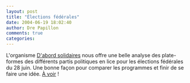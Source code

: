 ```yaml
---
layout: post
title: "Élections fédérales"
date: 2004-06-19 18:02:40
author: Dre Papillon
comments: true
categories: 
---
```



L'organisme [D'abord solidaires](http://www.dabordsolidaires.ca/) nous offre une belle analyse des plate-formes des différents partis politiques en lice pour les élections fédérales du 28 juin.  Une bonne façon pour comparer les programmes et finir de se faire une idée.  [À voir](http://www.dabordsolidaires.ca/electionsFed2004/ElectionsFed2004.html)  !